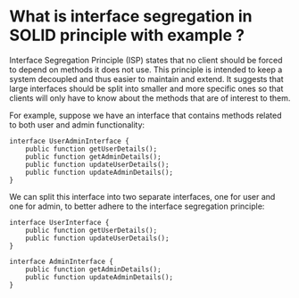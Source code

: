 # What is interface segregation in SOLID principle with example ?
Interface Segregation Principle (ISP) states that no client should be forced to depend on methods it does not use. This principle is intended to keep a system decoupled and thus easier to maintain and extend. It suggests that large interfaces should be split into smaller and more specific ones so that clients will only have to know about the methods that are of interest to them.

For example, suppose we have an interface that contains methods related to both user and admin functionality:
```
interface UserAdminInterface {
    public function getUserDetails();
    public function getAdminDetails();
    public function updateUserDetails();
    public function updateAdminDetails();
}
```
We can split this interface into two separate interfaces, one for user and one for admin, to better adhere to the interface segregation principle:
```
interface UserInterface {
    public function getUserDetails();
    public function updateUserDetails();
}

interface AdminInterface {
    public function getAdminDetails();
    public function updateAdminDetails();
}
```
